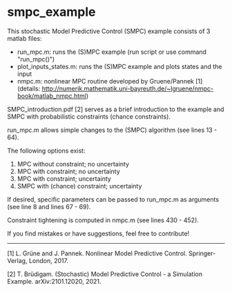 # smpc_example


This stochastic Model Predictive Control (SMPC) example consists of 3 matlab files:
- run_mpc.m: runs the (S)MPC example (run script or use command "run_mpc()")
- plot_inputs_states.m: runs the (S)MPC example and plots states and the input
- nmpc.m: nonlinear MPC routine developed by Gruene/Pannek [1] (details: http://numerik.mathematik.uni-bayreuth.de/~lgruene/nmpc-book/matlab_nmpc.html)

SMPC_introduction.pdf [2] serves as a brief introduction to the example and SMPC with probabilistic constraints (chance constraints).


run_mpc.m allows simple changes to the (SMPC) algorithm (see lines 13 - 64). 

The following options exist:
1) MPC without constraint;  no uncertainty
2) MPC with constraint;  no uncertainty
3) MPC with constraint;  uncertainty
4) SMPC with (chance) constraint; uncertainty

If desired, specific parameters can be passed to run_mpc.m as arguments (see line 8 and lines 67 - 69).

Constraint tightening is computed in nmpc.m (see lines 430 - 452).


If you find mistakes or have suggestions, feel free to contribute!


---
[1] L. Grüne and J. Pannek. Nonlinear Model Predictive Control. Springer-Verlag, London, 2017.

[2] T. Brüdigam. (Stochastic) Model Predictive Control - a Simulation Example. arXiv:2101.12020, 2021.
